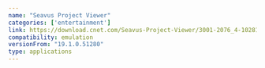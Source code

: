 ```yaml
---
name: "Seavus Project Viewer"
categories: ['entertainment']
link: https://download.cnet.com/Seavus-Project-Viewer/3001-2076_4-10281000.html
compatibility: emulation
versionFrom: "19.1.0.51280"
type: applications
---
```


